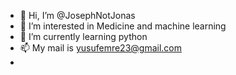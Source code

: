 - 👋 Hi, I’m @JosephNotJonas
- 👀 I’m interested in Medicine and machine learning
- 🌱 I’m currently learning python
- 📫 My mail is yusufemre23@gmail.com
- 

<!---
JosephNotJonas/JosephNotJonas is a ✨ special ✨ repository because its `README.md` (this file) appears on your GitHub profile.
You can click the Preview link to take a look at your changes.
--->

